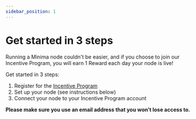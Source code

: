 ```yaml
---
sidebar_position: 1
---
```


# Get started in 3 steps

Running a Minima node couldn't be easier, and if you choose to join our Incentive Program, you will earn 1 Reward each day your node is live!

Get started in 3 steps:
1. Register for the [Incentive Program](https://incentive.minima.global/account/register)
2. Set up your node (see instructions below)
3. Connect your node to your Incentive Program account

**Please make sure you use an email address that you won’t lose access to.**